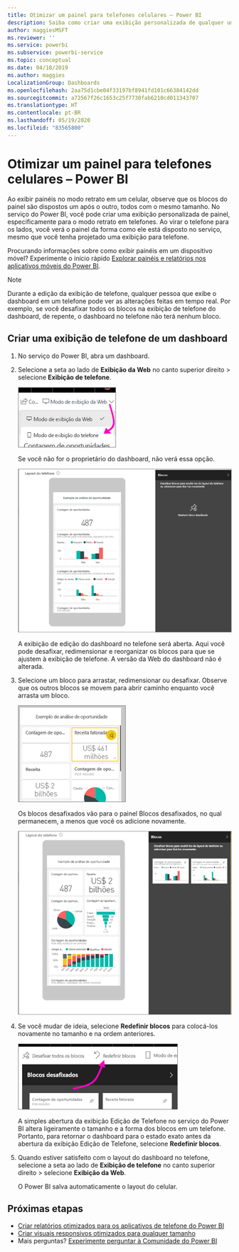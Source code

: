 ```yaml
---
title: Otimizar um painel para telefones celulares – Power BI
description: Saiba como criar uma exibição personalizada de qualquer um de seus painéis do Power BI, especificamente para exibição em celulares.
author: maggiesMSFT
ms.reviewer: ''
ms.service: powerbi
ms.subservice: powerbi-service
ms.topic: conceptual
ms.date: 04/18/2019
ms.author: maggies
LocalizationGroup: Dashboards
ms.openlocfilehash: 2aa75d1cbe04f33197bf8941fd101c66384142dd
ms.sourcegitcommit: a72567f26c1653c25f7730fab6210cd011343707
ms.translationtype: HT
ms.contentlocale: pt-BR
ms.lasthandoff: 05/19/2020
ms.locfileid: "83565800"
---
```

# <a name="optimize-a-dashboard-for-mobile-phones---power-bi"></a>Otimizar um painel para telefones celulares – Power BI 
Ao exibir painéis no modo retrato em um celular, observe que os blocos do painel são dispostos um após o outro, todos com o mesmo tamanho. No serviço do Power BI, você pode criar uma exibição personalizada de painel, especificamente para o modo retrato em telefones. Ao virar o telefone para os lados, você verá o painel da forma como ele está disposto no serviço, mesmo que você tenha projetado uma exibição para telefone.

Procurando informações sobre como exibir painéis em um dispositivo móvel? Experimente o início rápido [Explorar painéis e relatórios nos aplicativos móveis do Power BI](../consumer/mobile/mobile-apps-quickstart-view-dashboard-report.md).

> [!NOTE]
> Durante a edição da exibição de telefone, qualquer pessoa que exibe o dashboard em um telefone pode ver as alterações feitas em tempo real. Por exemplo, se você desafixar todos os blocos na exibição de telefone do dashboard, de repente, o dashboard no telefone não terá nenhum bloco. 
> 
> 

## <a name="create-a-phone-view-of-a-dashboard"></a>Criar uma exibição de telefone de um dashboard
1. No serviço do Power BI, abra um dashboard.
2. Selecione a seta ao lado de **Exibição da Web** no canto superior direito > selecione **Exibição de telefone**.

    ![](media/service-create-dashboard-mobile-phone-view/power-bi-service-phone-view-dashboard.png)

    Se você não for o proprietário do dashboard, não verá essa opção.

    ![](media/service-create-dashboard-mobile-phone-view/power-bi-mobile-edit-phone-view-canvas.png)

    A exibição de edição do dashboard no telefone será aberta. Aqui você pode desafixar, redimensionar e reorganizar os blocos para que se ajustem à exibição de telefone. A versão da Web do dashboard não é alterada.


1. Selecione um bloco para arrastar, redimensionar ou desafixar. Observe que os outros blocos se movem para abrir caminho enquanto você arrasta um bloco.
   
    ![](media/service-create-dashboard-mobile-phone-view/power-bi-unpin-tile-phone-dashboard.png)
   
    Os blocos desafixados vão para o painel Blocos desafixados, no qual permanecem, a menos que você os adicione novamente.
   
    ![](media/service-create-dashboard-mobile-phone-view/power-bi-mobile-edit-phone-view-post-edit.png)
2. Se você mudar de ideia, selecione **Redefinir blocos** para colocá-los novamente no tamanho e na ordem anteriores.
   
    ![](media/service-create-dashboard-mobile-phone-view/power-bi-service-phone-view-reset-tiles.png)
   
    A simples abertura da exibição Edição de Telefone no serviço do Power BI altera ligeiramente o tamanho e a forma dos blocos em um telefone. Portanto, para retornar o dashboard para o estado exato antes da abertura da exibição Edição de Telefone, selecione **Redefinir blocos**.
3. Quando estiver satisfeito com o layout do dashboard no telefone, selecione a seta ao lado de **Exibição de telefone** no canto superior direito > selecione **Exibição da Web**.
   
    O Power BI salva automaticamente o layout do celular.

## <a name="next-steps"></a>Próximas etapas
* [Criar relatórios otimizados para os aplicativos de telefone do Power BI](desktop-create-phone-report.md)
* [Criar visuais responsivos otimizados para qualquer tamanho](../visuals/power-bi-report-visualizations.md)
* Mais perguntas? [Experimente perguntar à Comunidade do Power BI](https://community.powerbi.com/)

